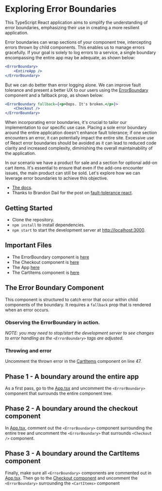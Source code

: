 # Exploring Error Boundaries

This TypeScript React application aims to simplify the understanding of error boundaries, emphasizing their use in creating a more resilient application. 

Error boundaries can wrap sections of your component tree, intercepting errors thrown by child components. This enables 
us to manage errors gracefully. If your goal is solely to log errors to a service, a single boundary encompassing the 
entire app may be adequate, as shown below:

```jsx
<ErrorBoundary>
    <EntireApp />
</ErrorBoundary>
```

But we can do better than error logging alone. We can improve fault tolerance and present a better UX to our users 
using the [ErrorBoundary](src/ErrorBoundary.tsx) component and a fallback prop, as shown below:

```jsx
<ErrorBoundary fallback={<p>Oops. It's broken.</p>}>
    <Checkout />
</ErrorBoundary>
```

When incorporating error boundaries, it's crucial to tailor our implementation to our specific use case. Placing a 
sole error boundary around the entire application doesn't enhance fault tolerance; if one section encounters an error, 
it can potentially impact the entire site. Excessive use of React error boundaries should be avoided as it can lead to 
reduced code clarity and increased complexity, diminishing the overall maintainability of the application.

In our scenario we have a product for sale and a section for optional add-on cart items. It's essential to ensure that 
even if the add-ons encounter issues, the main product can still be sold. Let's explore how we can leverage error 
boundaries to achieve this objective.

- [The docs](https://react.dev/reference/react/Component#catching-rendering-errors-with-an-error-boundary).
- Thanks to Brandon Dail for the post on [fault-tolerance react](https://www.brandondail.com/posts/fault-tolerance-react).

## Getting Started

- Clone the repository.
- `npm install` to install dependencies.
- `npm start` to start the development server at [http://localhost:3000](http://localhost:3000).

## Important Files

- The ErrorBoundary component is [here](src/ErrorBoundary.tsx)
- The Checkout component is [here](src/components/Checkout.tsx)
- The App [here](src/App.tsx)
- The CartItems component is [here](src/components/CartItems.tsx)

## The Error Boundary Component

This component is structured to catch error that occur within child components of the boundary. 
It requires a `fallback` prop that is rendered when an error occurs. 

### Observing the ErrorBoundary in action.

_NOTE: you may need to stop/start the development server to see changes to error handling as the `<ErrorBoundary>`
tags are adjusted._

### Throwing and error

Uncomment the thrown error in the [CartItems](src/components/CartItems.tsx) component on line 47.

## Phase 1 - A boundary around the entire app

As a first pass, go to the [App.tsx](src/App.tsx) and uncomment the `<ErrorBoundary>` component that surrounds the
entire component tree. 

## Phase 2 - A boundary around the checkout component

In [App.tsx](src/App.tsx), comment out the `<ErrorBoundary>` component surrounding the entire tree and uncomment the
`<ErrorBoundary>` that surrounds `<Checkout />` component.

## Phase 3 - A boundary around the CartItems component

Finally, make sure all `<ErrorBoundary>` components are commented out in [App.tsx](src/App.tsx). Then go to the
[Checkout component](src/components/Checkout.tsx) and uncomment the `<ErrorBoundary>` surrounding the 
`<CartItems>` component

